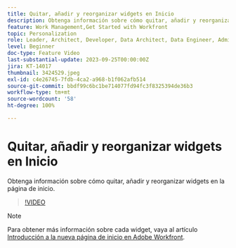 ```yaml
---
title: Quitar, añadir y reorganizar widgets en Inicio
description: Obtenga información sobre cómo quitar, añadir y reorganizar widgets en la página de inicio.
feature: Work Management,Get Started with Workfront
topic: Personalization
role: Leader, Architect, Developer, Data Architect, Data Engineer, Admin, User
level: Beginner
doc-type: Feature Video
last-substantial-update: 2023-09-25T00:00:00Z
jira: KT-14017
thumbnail: 3424529.jpeg
exl-id: c4e26745-7fdb-4ca2-a968-b1f062afb514
source-git-commit: bbdf99c6bc1be714077fd94fc3f8325394de36b3
workflow-type: tm+mt
source-wordcount: '58'
ht-degree: 100%

---
```


# Quitar, añadir y reorganizar widgets en Inicio

Obtenga información sobre cómo quitar, añadir y reorganizar widgets en la página de inicio.

>[!VIDEO](https://video.tv.adobe.com/v/3448976/?quality=12&learn=on&enablevpops=1&captions=spa)


>[!NOTE]
>
> Para obtener más información sobre cada widget, vaya al artículo [Introducción a la nueva página de inicio en Adobe Workfront](https://experienceleague.adobe.com/docs/workfront/using/basics/home/new-home/get-started-with-new-home.html?lang=es).

